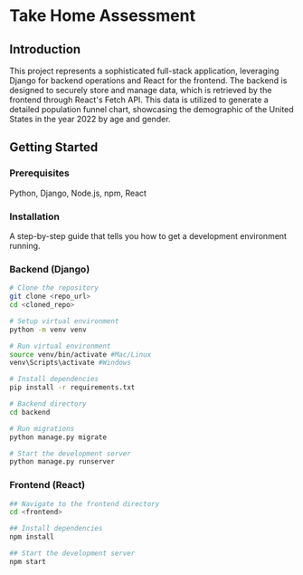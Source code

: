 # Take Home Assessment

## Introduction
This project represents a sophisticated full-stack application, leveraging Django for backend operations and React for the frontend. The backend is designed to securely store and manage data, which is retrieved by the frontend through React's Fetch API. This data is utilized to generate a detailed population funnel chart, showcasing the demographic of the United States in the year 2022 by age and gender.

## Getting Started

### Prerequisites
Python, Django, Node.js, npm, React

### Installation
A step-by-step guide that tells you how to get a development environment running.

### Backend (Django)
```bash
# Clone the repository
git clone <repo_url>
cd <cloned_repo>

# Setup virtual environment
python -m venv venv

# Run virtual environment
source venv/bin/activate #Mac/Linux
venv\Scripts\activate #Windows

# Install dependencies
pip install -r requirements.txt

# Backend directory
cd backend

# Run migrations
python manage.py migrate

# Start the development server
python manage.py runserver
```

### Frontend (React)
```bash
## Navigate to the frontend directory
cd <frontend>

## Install dependencies
npm install

## Start the development server
npm start
```